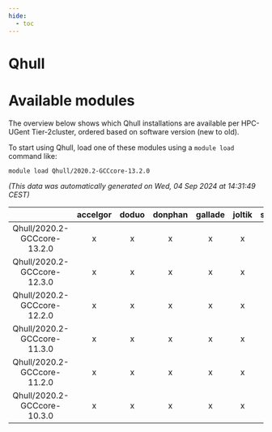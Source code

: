 ```yaml
---
hide:
  - toc
---
```


Qhull
=====

# Available modules


The overview below shows which Qhull installations are available per HPC-UGent Tier-2cluster, ordered based on software version (new to old).

To start using Qhull, load one of these modules using a `module load` command like:

```shell
module load Qhull/2020.2-GCCcore-13.2.0
```

*(This data was automatically generated on Wed, 04 Sep 2024 at 14:31:49 CEST)*  

| |accelgor|doduo|donphan|gallade|joltik|shinx|skitty|
| :---: | :---: | :---: | :---: | :---: | :---: | :---: | :---: |
|Qhull/2020.2-GCCcore-13.2.0|x|x|x|x|x|x|x|
|Qhull/2020.2-GCCcore-12.3.0|x|x|x|x|x|x|x|
|Qhull/2020.2-GCCcore-12.2.0|x|x|x|x|x|x|x|
|Qhull/2020.2-GCCcore-11.3.0|x|x|x|x|x|x|x|
|Qhull/2020.2-GCCcore-11.2.0|x|x|x|x|x|-|x|
|Qhull/2020.2-GCCcore-10.3.0|x|x|x|x|x|-|x|
